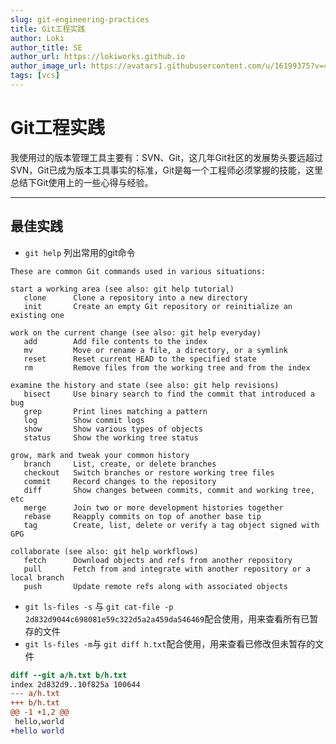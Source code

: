 ```yaml
---
slug: git-engineering-practices
title: Git工程实践
author: Loki
author_title: SE
author_url: https://lokiworks.github.io
author_image_url: https://avatars1.githubusercontent.com/u/16199375?v=4
tags: [vcs]
---
```

# Git工程实践
我使用过的版本管理工具主要有：SVN、Git，这几年Git社区的发展势头要远超过SVN，Git已成为版本工具事实的标准，Git是每一个工程师必须掌握的技能，这里总结下Git使用上的一些心得与经验。

---

## 最佳实践
* ```git help``` 列出常用的git命令
```shell
These are common Git commands used in various situations:

start a working area (see also: git help tutorial)
   clone      Clone a repository into a new directory
   init       Create an empty Git repository or reinitialize an existing one

work on the current change (see also: git help everyday)
   add        Add file contents to the index
   mv         Move or rename a file, a directory, or a symlink
   reset      Reset current HEAD to the specified state
   rm         Remove files from the working tree and from the index

examine the history and state (see also: git help revisions)
   bisect     Use binary search to find the commit that introduced a bug
   grep       Print lines matching a pattern
   log        Show commit logs
   show       Show various types of objects
   status     Show the working tree status

grow, mark and tweak your common history
   branch     List, create, or delete branches
   checkout   Switch branches or restore working tree files
   commit     Record changes to the repository
   diff       Show changes between commits, commit and working tree, etc
   merge      Join two or more development histories together
   rebase     Reapply commits on top of another base tip
   tag        Create, list, delete or verify a tag object signed with GPG

collaborate (see also: git help workflows)
   fetch      Download objects and refs from another repository
   pull       Fetch from and integrate with another repository or a local branch
   push       Update remote refs along with associated objects
```
* ```git ls-files -s``` 与 ```git cat-file -p 2d832d9044c698081e59c322d5a2a459da546469```配合使用，用来查看所有已暂存的文件
* ```git ls-files -m```与 ```git diff h.txt```配合使用，用来查看已修改但未暂存的文件
```diff
diff --git a/h.txt b/h.txt
index 2d832d9..10f825a 100644
--- a/h.txt
+++ b/h.txt
@@ -1 +1,2 @@
 hello,world
+hello world
```
  